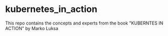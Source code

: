 # kubernetes_in_action

This repo contains the concepts and experts from the book "KUBERNTES IN ACTION" by Marko Luksa

